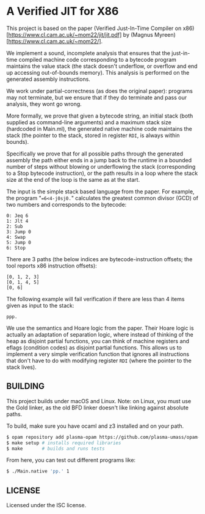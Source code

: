 A Verified JIT for X86
======================

This project is based on the paper (Verified Just-In-Time Compiler on
x86)[https://www.cl.cam.ac.uk/~mom22/jit/jit.pdf] by (Magnus
Myreen)[https://www.cl.cam.ac.uk/~mom22/].

We implement a sound, incomplete analysis that ensures that the
just-in-time compiled machine code corresponding to a bytecode program
maintains the value stack (the stack doesn't underflow, or overflow
and end up accessing out-of-bounds memory).  This analysis is
performed on the generated assembly instructions.

We work under partial-correctness (as does the original paper):
programs may not terminate, but we ensure that if they do terminate
and pass our analysis, they wont go wrong.

More formally, we prove that given a bytecode string, an initial stack
(both supplied as command-line arguments) and a maximum stack size
(hardcoded in Main.ml), the generated native machine code maintains
the stack (the pointer to the stack, stored in register `RDI`, is
always within bounds).

Specifically we prove that for all possible paths through the
generated assembly the path either ends in a jump back to the runtime
in a bounded number of steps without blowing or underflowing the stack
(corresponding to a Stop bytecode instruction), or the path results in
a loop where the stack size at the end of the loop is the same as at
the start.

The input is the simple stack based language from the paper.  For
example, the program "`=6<4-j0sj0.`" calculates the greatest common
divisor (GCD) of two numbers and corresponds to the bytecode:

```
0: Jeq 6
1: Jlt 4
2: Sub
3: Jump 0
4: Swap
5: Jump 0
6: Stop
```

There are 3 paths (the below indices are bytecode-instruction offsets;
the tool reports x86 instruction offsets):

```
[0, 1, 2, 3]
[0, 1, 4, 5]
[0, 6]
```

The following example will fail verification if there are less than 4
items given as input to the stack:

```
ppp.
```

We use the semantics and Hoare logic from the paper.  Their Hoare
logic is actually an adaptation of separation logic, where instead of
thinking of the heap as disjoint partial functions, you can think of
machine registers and eflags (condition codes) as disjoint partial
functions.  This allows us to implement a very simple verification
function that ignores all instructions that don't have to do with
modifying register `RDI` (where the pointer to the stack lives).


BUILDING
--------

This project builds under macOS and Linux.  Note: on Linux, you must
use the Gold linker, as the old BFD linker doesn't like linking
against absolute paths.

To build, make sure you have ocaml and z3 installed and on your path.

```sh
$ opam repository add plasma-opam https://github.com/plasma-umass/opam-repository.git
$ make setup # installs required libraries
$ make       # builds and runs tests
```

From here, you can test out different programs like:

```sh
$ ./Main.native 'pp.' 1
```


LICENSE
-------

Licensed under the ISC license.
